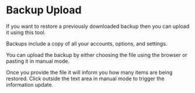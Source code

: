 # Backup Upload

If you want to restore a previously downloaded backup then you can upload it using this tool.

Backups include a copy of all your accounts, options, and settings. 

You can upload the backup by either choosing the file using the browser or pasting it in manual mode.

Once you provide the file it will inform you how many items are being restored. Click outside the text area in manual mode to trigger the information update.
